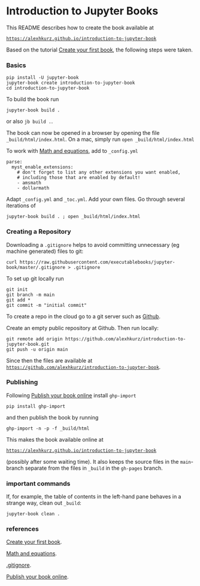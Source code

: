# Introduction to Jupyter Books

This README describes how to create the book available at

[`https://alexhkurz.github.io/introduction-to-jupyter-book`](https://alexhkurz.github.io/introduction-to-jupyter-book) 

Based on the tutorial [Create your first book](https://jupyterbook.org/en/stable/start/your-first-book.html), the following steps were taken.

### Basics

```
pip install -U jupyter-book
jupyter-book create introduction-to-jupyter-book
cd introduction-to-jupyter-book
```

To build the book run

```
jupyter-book build .
```

or also `jb build .`.

The book can now be opened in a browser by opening the file `_build/html/index.html`. On a mac, simply run `open _build/html/index.html`

To work with [Math and equations](https://jupyterbook.org/en/stable/content/math.html#math-and-equations), add to `_config.yml`

```
parse:
  myst_enable_extensions:
    # don't forget to list any other extensions you want enabled,
    # including those that are enabled by default!
    - amsmath
    - dollarmath
```

Adapt `_config.yml` and `_toc.yml`. Add your own files. Go through several iterations of 

```
jupyter-book build . ; open _build/html/index.html
```

### Creating a Repository

Downloading a `.gitignore` helps to avoid committing unnecessary (eg machine generated) files to git:

```
curl https://raw.githubusercontent.com/executablebooks/jupyter-book/master/.gitignore > .gitignore
```

To set up git locally run

```
git init
git branch -m main
git add *
git commit -m "initial commit"
```

To create a repo in the cloud go to a git server such as [Github](https://github.com/). 

Create an empty public repository at Github. Then run locally:

```
git remote add origin https://github.com/alexhkurz/introduction-to-jupyter-book.git
git push -u origin main
```

Since then the files are available at [`https://github.com/alexhkurz/introduction-to-jupyter-book`](https://github.com/alexhkurz/introduction-to-jupyter-book).


### Publishing

Following [Publish your book online](https://jupyterbook.org/en/stable/start/publish.html) install `ghp-import`

```
pip install ghp-import
```

and then publish the book by running

```
ghp-import -n -p -f _build/html
```

This makes the book available online at 

[`https://alexhkurz.github.io/introduction-to-jupyter-book`](https://alexhkurz.github.io/introduction-to-jupyter-book) 

(possibly after some waiting time). It also keeps the source files in the `main`-branch separate from the files in `_build` in the `gh-pages` branch.

### important commands

If, for example, the table of contents in the left-hand pane behaves in a strange way, clean out `_build`:

```
jupyter-book clean .
```

### references

[Create your first book](https://jupyterbook.org/en/stable/start/your-first-book.html).

[Math and equations](https://jupyterbook.org/en/stable/content/math.html#math-and-equations).

[.gitignore](https://raw.githubusercontent.com/executablebooks/jupyter-book/master/.gitignore).

[Publish your book online](https://jupyterbook.org/en/stable/start/publish.html).
